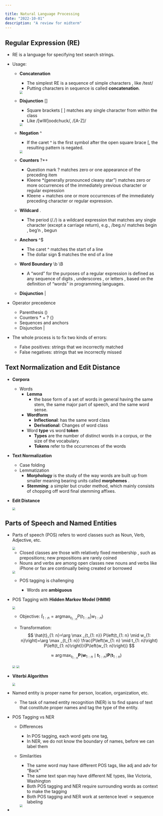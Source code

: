 ```yaml
---

title: Natural Language Processing
date: "2022-10-01"
description: "A review for midterm"
---
```


## Regular Expression (RE)

- RE is a language for specifying text search strings.

- Usage:

  - **Concatenation**

    - The simplest RE is a sequence of simple characters , like /test/
    - Putting characters in sequence is called **concatenation**.

    <img src="img/1-1.PNG" style="zoom:60%;" />

  - **Disjunction** []

    - Square brackets [ ] matches any single character from within the class
    - Like /[wW]oodchuck/,  /[A-Z]/

    <img src="img/1-2.PNG" style="zoom:60%;" />

  - **Negation** ^

    - If the caret ^ is the first symbol after the open square brace [, the resulting
      pattern is negated.

    <img src="img/1-3.PNG" style="zoom:60%;" />

  - **Counters** ?*+
    - Question mark ? matches zero or one appearance of the preceding item
    - Kleene *(generally pronounced cleany star”) matches zero or more occurrences of the immediately previous character or regular expression
    - Kleene + matches one or more occurrences of the immediately preceding character or regular expression.

  - **Wildcard** .
    - The period (/./) is a wildcard expression that matches any single character (except a carriage return), e.g., /beg.n/ matches begin , beg’n , begun
  - **Anchors** ^$
    - The caret ^ matches the start of a line
    - The dollar sign $ matches the end of a line
  - **Word Boundary** \b \B
    - A “word” for the purposes of a regular expression is defined as any sequence of digits , underscores , or letters , based on the definition of “words” in programming languages.
  - **Disjunction** |

- Operator precedence

  - Parenthesis ()
  - Counters * + ? {}
  - Sequences and anchors
  - Disjunction |

- The whole process is to fix two kinds of errors:

  - False positives: strings that we incorrectly matched
  - False negatives: strings that we incorrectly missed

## Text Normalization and Edit Distance

- **Corpora**

  - Words
    - **Lemma**
      - the base form of a set of words in general having the same stem, the same major part of speech, and the same word sense.
    - **Wordform**
      - **Inflectional**: has the same word class
      - **Derivational**: Changes of word class
    - Word **type** vs word **token**
      - **Types** are the number of distinct words in a corpus, or the size of the vocabulary.
      - **Tokens** refer to the occurrences of the words

- **Text Normalization**

  - Case folding
  - Lemmatization
    - **Morphology** is the study of the way words are built up from smaller meaning bearing units called **morphemes** .
    - **Stemming**: a simpler but cruder method, which mainly consists of chopping off word final stemming affixes.

- **Edit Distance**

  <img src="img/2-1.PNG" style="zoom:60%;" />

## Parts of Speech and Named Entities

- Parts of speech (POS) refers to word classes such as Noun, Verb, Adjective, etc.

  <img src="img/4-1.PNG" style="zoom:60%;" />

  - Closed classes are those with relatively fixed membership , such as prepositions; new prepositions are rarely coined
  - Nouns and verbs are among open classes new nouns and verbs like iPhone or fax are continually being created or borrowed
  <img src="img/4-2.PNG" style="zoom:60%;" />


  - POS tagging is challenging

    - Words are **ambiguous**

- POS Tagging with **Hidden Markov Model (HMM)**

  <img src="img/4-3.PNG" style="zoom:60%;" />

  - Objective:  $\hat{t}_{1:n} = \mathrm{argmax}_{t_{1:n}}P(t_{1:n}|w_{1:n})$

  - Transformation: 
    $$
    \hat{t}_{1: n}=\arg \max _{t_{1: n}} P\left(t_{1: n} \mid w_{1: n}\right)=\arg \max _{t_{1: n}} \frac{P\left(w_{1: n} \mid t_{1: n}\right) P\left(t_{1: n}\right)}{P\left(w_{1: n}\right)}
    $$

  $$
  \approx \arg \max _{t_{1: n}} \boldsymbol{P}\left(\boldsymbol{w}_{1: n} \mid \boldsymbol{t}_{1: n}\right) \boldsymbol{P}\left(\boldsymbol{t}_{1: n}\right)
  $$

  <img src="img/4-4.PNG" style="zoom:60%;" />

  <img src="img/4-5.PNG" style="zoom:60%;" />

- **Viterbi Algorithm**

  <img src="img/4-6.PNG" style="zoom:60%;" />


- Named entity is proper name for person, location, organization, etc.

  - The task of named entity recognition (NER) is to find spans of text that constitute proper names and tag the type of the entity.

- POS Tagging vs NER

  - Differences

    - In POS tagging, each word gets one tag,
    - In NER, we do not know the boundary of names, before we can label them

  - Similarities

    - The same word may have different POS tags, like adj and adv for “Back”
    - The same text span may have different NE types, like Victoria, Washington
    - Both POS tagging and NER require surrounding words as context to make the
      tagging
    - Both POS tagging and NER work at sentence level -> sequence labeling

    <img src="img/4-7.PNG" style="zoom:60%;" />

- 
